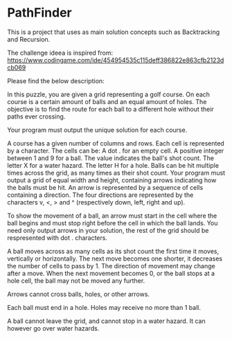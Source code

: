 # PathFinder

This is a project that uses as main solution concepts such as Backtracking and Recursion.


The challenge ideea is inspired from: https://www.codingame.com/ide/454954535c115deff386822e863cfb2123dcb069 

Please find the below description:

In this puzzle, you are given a grid representing a golf course.
On each course is a certain amount of balls and an equal amount of holes. The objective is to find the route for each ball to a different hole without their paths ever crossing.

Your program must output the unique solution for each course.

A course has a given number of columns and rows. Each cell is represented by a character.
The cells can be:
A dot . for an empty cell.
A positive integer between 1 and 9 for a ball. The value indicates the ball's shot count.
The letter X for a water hazard.
The letter H for a hole.
Balls can be hit multiple times across the grid, as many times as their shot count.
Your program must output a grid of equal width and height, containing arrows indicating how the balls must be hit.
An arrow is represented by a sequence of cells containing a direction.
The four directions are represented by the characters v, <, > and ^ (respectively down, left, right and up).

To show the movement of a ball, an arrow must start in the cell where the ball begins and must stop right before the cell in which the ball lands.
You need only output arrows in your solution, the rest of the grid should be respresented with dot . characters.

A ball moves across as many cells as its shot count the first time it moves, vertically or horizontally. The next move becomes one shorter, it decreases the number of cells to pass by 1. The direction of movement may change after a move. When the next movement becomes 0, or the ball stops at a hole cell, the ball may not be moved any further.

Arrows cannot cross balls, holes, or other arrows.

Each ball must end in a hole. Holes may receive no more than 1 ball.

A ball cannot leave the grid, and cannot stop in a water hazard. It can however go over water hazards.
